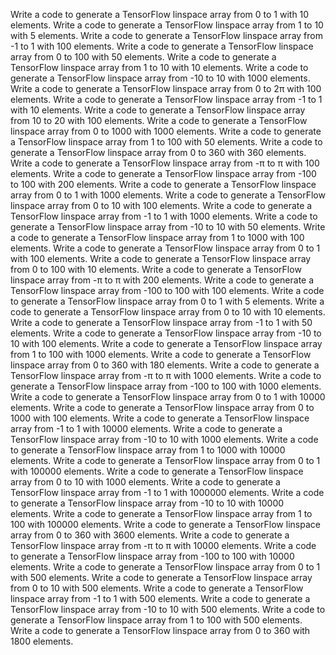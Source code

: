 Write a code to generate a TensorFlow linspace array from 0 to 1 with 10 elements.
Write a code to generate a TensorFlow linspace array from 1 to 10 with 5 elements.
Write a code to generate a TensorFlow linspace array from -1 to 1 with 100 elements.
Write a code to generate a TensorFlow linspace array from 0 to 100 with 50 elements.
Write a code to generate a TensorFlow linspace array from 1 to 10 with 10 elements.
Write a code to generate a TensorFlow linspace array from -10 to 10 with 1000 elements.
Write a code to generate a TensorFlow linspace array from 0 to 2π with 100 elements.
Write a code to generate a TensorFlow linspace array from -1 to 1 with 10 elements.
Write a code to generate a TensorFlow linspace array from 10 to 20 with 100 elements.
Write a code to generate a TensorFlow linspace array from 0 to 1000 with 1000 elements.
Write a code to generate a TensorFlow linspace array from 1 to 100 with 50 elements.
Write a code to generate a TensorFlow linspace array from 0 to 360 with 360 elements.
Write a code to generate a TensorFlow linspace array from -π to π with 100 elements.
Write a code to generate a TensorFlow linspace array from -100 to 100 with 200 elements.
Write a code to generate a TensorFlow linspace array from 0 to 1 with 1000 elements.
Write a code to generate a TensorFlow linspace array from 0 to 10 with 100 elements.
Write a code to generate a TensorFlow linspace array from -1 to 1 with 1000 elements.
Write a code to generate a TensorFlow linspace array from -10 to 10 with 50 elements.
Write a code to generate a TensorFlow linspace array from 1 to 1000 with 100 elements.
Write a code to generate a TensorFlow linspace array from 0 to 1 with 100 elements.
Write a code to generate a TensorFlow linspace array from 0 to 100 with 10 elements.
Write a code to generate a TensorFlow linspace array from -π to π with 200 elements.
Write a code to generate a TensorFlow linspace array from -100 to 100 with 100 elements.
Write a code to generate a TensorFlow linspace array from 0 to 1 with 5 elements.
Write a code to generate a TensorFlow linspace array from 0 to 10 with 10 elements.
Write a code to generate a TensorFlow linspace array from -1 to 1 with 50 elements.
Write a code to generate a TensorFlow linspace array from -10 to 10 with 100 elements.
Write a code to generate a TensorFlow linspace array from 1 to 100 with 1000 elements.
Write a code to generate a TensorFlow linspace array from 0 to 360 with 180 elements.
Write a code to generate a TensorFlow linspace array from -π to π with 1000 elements.
Write a code to generate a TensorFlow linspace array from -100 to 100 with 1000 elements.
Write a code to generate a TensorFlow linspace array from 0 to 1 with 10000 elements.
Write a code to generate a TensorFlow linspace array from 0 to 1000 with 100 elements.
Write a code to generate a TensorFlow linspace array from -1 to 1 with 10000 elements.
Write a code to generate a TensorFlow linspace array from -10 to 10 with 1000 elements.
Write a code to generate a TensorFlow linspace array from 1 to 1000 with 10000 elements.
Write a code to generate a TensorFlow linspace array from 0 to 1 with 100000 elements.
Write a code to generate a TensorFlow linspace array from 0 to 10 with 1000 elements.
Write a code to generate a TensorFlow linspace array from -1 to 1 with 1000000 elements.
Write a code to generate a TensorFlow linspace array from -10 to 10 with 10000 elements.
Write a code to generate a TensorFlow linspace array from 1 to 100 with 100000 elements.
Write a code to generate a TensorFlow linspace array from 0 to 360 with 3600 elements.
Write a code to generate a TensorFlow linspace array from -π to π with 10000 elements.
Write a code to generate a TensorFlow linspace array from -100 to 100 with 10000 elements.
Write a code to generate a TensorFlow linspace array from 0 to 1 with 500 elements.
Write a code to generate a TensorFlow linspace array from 0 to 10 with 500 elements.
Write a code to generate a TensorFlow linspace array from -1 to 1 with 500 elements.
Write a code to generate a TensorFlow linspace array from -10 to 10 with 500 elements.
Write a code to generate a TensorFlow linspace array from 1 to 100 with 500 elements.
Write a code to generate a TensorFlow linspace array from 0 to 360 with 1800 elements.